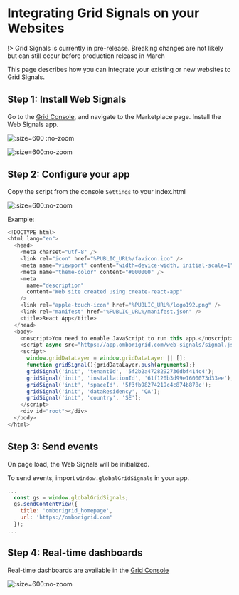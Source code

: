 # Integrating Grid Signals on your Websites

!> Grid Signals is currently in pre-release. Breaking changes are not likely but can still occur before production release in March

This page describes how you can integrate your existing or new websites to Grid Signals.

## Step 1: Install Web Signals
Go to the [Grid Console](https://omborigrid.com), and navigate to the Marketplace page. Install the Web Signals app.

![](https://media.omborigrid.com/media/5cbac8a388e174147b878cdd/e3d26af0-7eae-11ec-bec9-4dcd0899bd02 ":size=600 :no-zoom")

![](https://media.omborigrid.com/media/5cbac8a388e174147b878cdd/a0e4c800-7eae-11ec-bec9-4dcd0899bd02 ":size=600:no-zoom")

## Step 2: Configure your app
Copy the script from the console `Settings` to your index.html

![](https://media.omborigrid.com/media/5cbac8a388e174147b878cdd/70f12070-7eaf-11ec-bec9-4dcd0899bd02 ":size=600:no-zoom")

Example:

```js
<!DOCTYPE html>
<html lang="en">
  <head>
    <meta charset="utf-8" />
    <link rel="icon" href="%PUBLIC_URL%/favicon.ico" />
    <meta name="viewport" content="width=device-width, initial-scale=1" />
    <meta name="theme-color" content="#000000" />
    <meta
      name="description"
      content="Web site created using create-react-app"
    />
    <link rel="apple-touch-icon" href="%PUBLIC_URL%/logo192.png" />
    <link rel="manifest" href="%PUBLIC_URL%/manifest.json" />
    <title>React App</title>
  </head>
  <body>
    <noscript>You need to enable JavaScript to run this app.</noscript>
    <script async src="https://app.omborigrid.com/web-signals/signal.js"></script>
    <script>
      window.gridDataLayer = window.gridDataLayer || [];
      function gridSignal(){gridDataLayer.push(arguments);}
      gridSignal('init', 'tenantId', '5f2b2a4728292736dbf414c4');
      gridSignal('init', 'installationId', '61f120b3d99e1600073d33ee');
      gridSignal('init', 'spaceId', '5f3fb98274219c4c874b878c');
      gridSignal('init', 'dataResidency', 'QA');
      gridSignal('init', 'country', 'SE');
    </script>
    <div id="root"></div>
  </body>
</html>
```
## Step 3: Send events
On page load, the Web Signals will be initialized.

To send events, import `window.globalGridSignals` in your app.

```js
...
  const gs = window.globalGridSignals;
  gs.sendContentView({
    title: 'omborigrid_homepage',
    url: 'https://omborigrid.com'
  });
...
```

## Step 4: Real-time dashboards
Real-time dashboards are available in the [Grid Console](https://console.omborigrid.com)

![](https://media.omborigrid.com/media/5cbac8a388e174147b878cdd/b72b6b70-7eb1-11ec-bec9-4dcd0899bd02 ":size=600:no-zoom")
